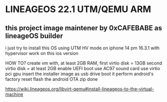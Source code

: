 # LINEAGEOS 22.1 UTM/QEMU ARM
## this project image maintener by 0xCAFEBABE as lineageOS builder

i just try to install this OS using UTM HV mode on iphone 14 pm 16.3.1 with hypervisor work on this ios version

HOW TO?
create vm with, at least 2GB RAM, 
first virtio disk = 13GB
second virtio disk = at least 2GB
enable UEFI boot
use AC97 sound card
use virtio pci gpu
insert the installer image as usb drive
boot it
perform android's factory reset
flash the android OTA zip
done

https://wiki.lineageos.org/libvirt-qemu#install-lineageos-to-the-virtual-machine
